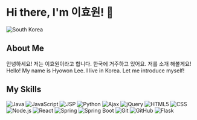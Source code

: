 # Hi there, I'm 이효원! 👋
![South Korea](https://img.shields.io/badge/Located%20in-South%20Korea-blue)

## About Me
안녕하세요! 저는 이효원이라고 합니다. 한국에 거주하고 있어요. 저를 소개 해볼게요!
Hello! My name is Hyowon Lee. I live in Korea. Let me introduce myself!

## My Skills
![Java](https://img.shields.io/badge/Java-red)
![JavaScript](https://img.shields.io/badge/JavaScript-yellow)
![JSP](https://img.shields.io/badge/JSP-orange)
![Python](https://img.shields.io/badge/Python-blue)
![Ajax](https://img.shields.io/badge/Ajax-green)
![jQuery](https://img.shields.io/badge/jQuery-blueviolet)
![HTML5](https://img.shields.io/badge/HTML5-orange)
![CSS](https://img.shields.io/badge/CSS-blue)
![Node.js](https://img.shields.io/badge/Node.js-success)
![React](https://img.shields.io/badge/React-success)
![Spring](https://img.shields.io/badge/Spring-success)
![Spring Boot](https://img.shields.io/badge/Spring%20Boot-success)
![Git](https://img.shields.io/badge/Git-green)
![GitHub](https://img.shields.io/badge/GitHub-green)
![Flask](https://img.shields.io/badge/Flask-success)

